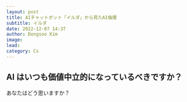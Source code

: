 ```yaml
---
layout: post
title: AIチャットボット「イルダ」から見たAI倫理
subtitle: イルダ
date: 2022-12-07 14:37
author: Dongsoo Kim
image:
lead:
category: Cs
---
```


## **AI はいつも価値中立的になっているべきですか？**

あなたはどう思いますか？<br>
